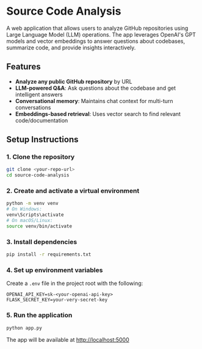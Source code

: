 # Source Code Analysis

A web application that allows users to analyze GitHub repositories using Large Language Model (LLM) operations. The app leverages OpenAI's GPT models and vector embeddings to answer questions about codebases, summarize code, and provide insights interactively.

## Features

- **Analyze any public GitHub repository** by URL
- **LLM-powered Q&A**: Ask questions about the codebase and get intelligent answers
- **Conversational memory**: Maintains chat context for multi-turn conversations
- **Embeddings-based retrieval**: Uses vector search to find relevant code/documentation


## Setup Instructions

### 1. Clone the repository
```bash
git clone <your-repo-url>
cd source-code-analysis
```

### 2. Create and activate a virtual environment
```bash
python -m venv venv
# On Windows:
venv\Scripts\activate
# On macOS/Linux:
source venv/bin/activate
```

### 3. Install dependencies
```bash
pip install -r requirements.txt
```

### 4. Set up environment variables
Create a `.env` file in the project root with the following:
```
OPENAI_API_KEY=sk-<your-openai-api-key>
FLASK_SECRET_KEY=your-very-secret-key
```

### 5. Run the application
```bash
python app.py
```
The app will be available at [http://localhost:5000](http://localhost:5000)

